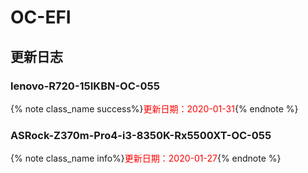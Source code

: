 # OC-EFI

## 更新日志



### lenovo-R720-15IKBN-OC-055

{% note class_name success%}<font color= "#FF0000"  >更新日期：2020-01-31</font>{% endnote %}



### ASRock-Z370m-Pro4-i3-8350K-Rx5500XT-OC-055

{% note class_name info%}<font color= "#FF0000">更新日期：2020-01-27</font>{% endnote %}

